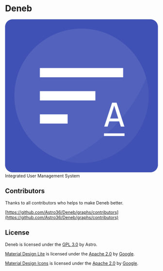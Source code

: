 # Deneb
![logo](https://github.com/Astro36/Deneb/blob/master/assets/img_deneb.png)
Integrated User Management System

## Contributors
Thanks to all contributors who helps to make Deneb better.

[https://github.com/Astro36/Deneb/graphs/contributors](https://github.com/Astro36/Deneb/graphs/contributors)

## License
Deneb is licensed under the [GPL 3.0](./LICENSE) by Astro.

[Material Design Lite](https://github.com/google/material-design-lite) is licensed under the [Apache 2.0](https://github.com/google/material-design-lite/blob/master/LICENSE) by [Google](https://github.com/google).

[Material Design Icons](https://github.com/google/material-design-icons) is licensed under the [Apache 2.0](https://github.com/google/material-design-icons/blob/master/LICENSE) by [Google](https://github.com/google).